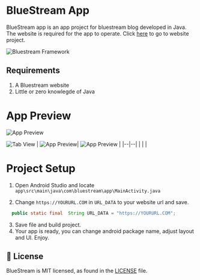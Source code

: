 
# BlueStream App

BlueStream app is an app project for bluestream blog developed in Java. The website is required for the app to operate. Click [here](https://github.com/iNerdStack/BlueStream) to go to website project.

![Bluestream Framework](https://i.imgur.com/mCguHcR.jpeg)
## Requirements

1. A Bluestream website
2. Little or zero knowlegde of Java

# App Preview
![App Preview](https://i.imgur.com/vozLgsz.png)


![Tab View](https://i.imgur.com/8xLnm8g.png)
|  ![App Preview](https://i.imgur.com/tdvU0GR.jpg)| ![App Preview](https://i.imgur.com/fe9fM1O.jpg) |
|--|--|
|  |  |

# Project Setup

1. Open Android Studio and locate `app\src\main\java\com\bluestream\app\MainActivity.java`

2. Change `https://YOURURL.COM` in `URL_DATA` to your website url and save.

```java
  public static final  String URL_DATA = "https://YOURURL.COM";
```

3. Save file and build project.
4. Your app is ready, you can change android package name, adjust layout and UI. Enjoy.

## 📄 License

BlueStream is MIT licensed, as found in the [LICENSE](https://tapgames.xyz/LICENSE) file.
